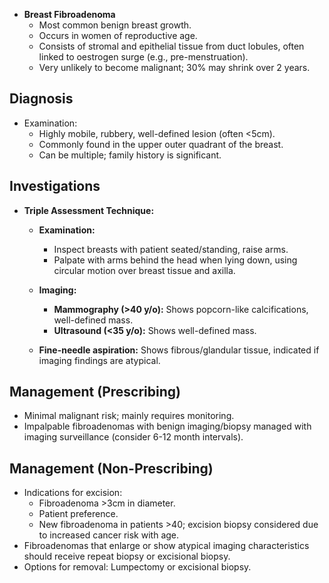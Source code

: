 - **Breast Fibroadenoma**
  - Most common benign breast growth.
  - Occurs in women of reproductive age.
  - Consists of stromal and epithelial tissue from duct lobules, often linked to oestrogen surge (e.g., pre-menstruation).
  - Very unlikely to become malignant; 30% may shrink over 2 years.

## **Diagnosis**
- Examination:
  - Highly mobile, rubbery, well-defined lesion (often <5cm).
  - Commonly found in the upper outer quadrant of the breast.
  - Can be multiple; family history is significant.

## **Investigations**
- **Triple Assessment Technique:**
  - **Examination:**
    - Inspect breasts with patient seated/standing, raise arms.
    - Palpate with arms behind the head when lying down, using circular motion over breast tissue and axilla.
  
  - **Imaging:**
    - **Mammography (>40 y/o):** Shows popcorn-like calcifications, well-defined mass.
    - **Ultrasound (<35 y/o):** Shows well-defined mass.
  
  - **Fine-needle aspiration:** Shows fibrous/glandular tissue, indicated if imaging findings are atypical.

## **Management (Prescribing)**
- Minimal malignant risk; mainly requires monitoring.
- Impalpable fibroadenomas with benign imaging/biopsy managed with imaging surveillance (consider 6-12 month intervals).

## **Management (Non-Prescribing)**
- Indications for excision:
  - Fibroadenoma >3cm in diameter.
  - Patient preference.
  - New fibroadenoma in patients >40; excision biopsy considered due to increased cancer risk with age.
- Fibroadenomas that enlarge or show atypical imaging characteristics should receive repeat biopsy or excisional biopsy.
- Options for removal: Lumpectomy or excisional biopsy.